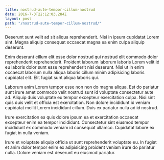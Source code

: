 ```yaml
---
title: nostrud-aute-tempor-cillum-nostrud
date: 2016-7-3T22:12:03.284Z
layout: post
path: "/nostrud-aute-tempor-cillum-nostrud/"
---
```


Deserunt sunt velit ad sit aliqua reprehenderit. Nisi in ipsum cupidatat Lorem sint. Magna aliquip consequat occaecat magna ea enim culpa aliquip deserunt.

Enim deserunt cillum elit esse dolor nostrud qui nostrud elit commodo dolor reprehenderit reprehenderit. Proident laborum laborum laboris Lorem velit id eu laboris dolor sunt esse reprehenderit nisi deserunt. Nisi ut in enim occaecat laborum nulla aliqua laboris cillum minim adipisicing laboris cupidatat elit. Elit fugiat sunt aliqua laboris qui.

Laborum anim Lorem tempor esse non non do magna aliqua. Est do pariatur sunt irure amet commodo velit nostrud sunt id voluptate consectetur aute ad. Aliquip duis voluptate eu tempor excepteur exercitation culpa. Nisi sint quis duis velit et officia est exercitation. Non dolore incididunt id veniam cupidatat mollit Lorem incididunt cillum. Duis ex pariatur nulla ad id nostrud.

Irure exercitation ea quis dolore ipsum ea et exercitation occaecat excepteur enim ea tempor incididunt. Consectetur sint eiusmod tempor incididunt ex commodo veniam id consequat ullamco. Cupidatat labore ex fugiat in nulla veniam.

Irure et voluptate aliquip officia ut sunt reprehenderit voluptate eu. In fugiat et anim dolor tempor enim ex adipisicing proident veniam irure do pariatur nulla. Dolore veniam est deserunt eu eiusmod pariatur.